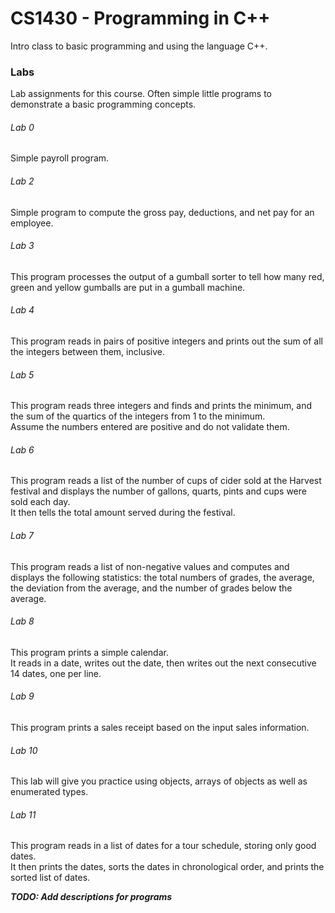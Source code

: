 # CS1430 - Programming in C++ 
Intro class to basic programming and using the language C++.

### Labs
Lab assignments for this course. Often simple little programs to demonstrate a basic programming concepts.

###### Lab 0
Simple payroll program.

###### Lab 2
Simple program to compute the gross pay, deductions, and net pay for an employee.

###### Lab 3
This program processes the output of a gumball sorter to tell how many red, green and yellow gumballs are put in a gumball machine.

###### Lab 4
This program reads in pairs of positive integers and prints out the sum of all the integers between them, inclusive.

###### Lab 5
This program reads three integers and finds and prints the minimum, and the sum of the quartics of the integers from 1 to the minimum.  
Assume the numbers entered are positive and do not validate them.

###### Lab 6
This program reads a list of the number of cups of cider sold at the Harvest festival and displays the number of gallons, quarts, pints and cups were sold each day.  
It then tells the total amount served during the festival.

###### Lab 7
This program reads a list of non-negative values and computes and displays the following statistics: the total numbers of grades, the average, the deviation from the average, and the number of grades below the average.

###### Lab 8
This program prints a simple calendar.  
It reads in a date, writes out the date, then writes out the next consecutive 14 dates, one per line.

###### Lab 9
This program prints a sales receipt based on the input sales information.

###### Lab 10
This lab will give you practice using objects, arrays of objects as well as enumerated types.

###### Lab 11
This program reads in a list of dates for a tour schedule, storing only good dates.  
It then prints the dates, sorts the dates in chronological order, and prints the sorted list of dates.

***TODO: Add descriptions for programs***
